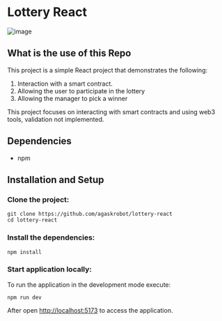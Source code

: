 # Lottery React

![image](https://user-images.githubusercontent.com/11446164/182675052-083dd1a7-9cf4-49cf-967c-1d95e170813f.png)

## What is the use of this Repo

This project is a simple React project that demonstrates the following:
1. Interaction with a smart contract.
2. Allowing the user to participate in the lottery
3. Allowing the manager to pick a winner


This project focuses on interacting with smart contracts and using web3 tools, validation not implemented.

## Dependencies

- npm 

## Installation and Setup

### Clone the project:

    git clone https://github.com/agaskrobot/lottery-react
    cd lottery-react

### Install the dependencies:

    npm install

### Start application locally:

To run the application in the development mode execute:

    npm run dev

After open [http://localhost:5173](http://localhost:5173) to access the application.
